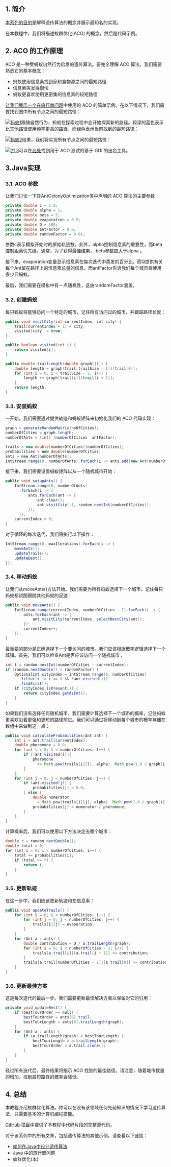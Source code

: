 ## 1. 简介

[本系列的目的](https://www.baeldung.com/java-genetic-algorithm)是解释遗传算法的概念并展示最知名的实现。

在本教程中，我们将描述蚁群优化(ACO) 的概念，然后是代码示例。

## 2. ACO 的工作原理

ACO 是一种受蚂蚁自然行为启发的遗传算法。要完全理解 ACO 算法，我们需要熟悉它的基本概念：

-   蚂蚁使用信息素找到家和食物源之间的最短路径
-   信息素挥发得很快
-   蚂蚁更喜欢使用更密集的信息素的较短路径

[让我们展示一个在旅行商问题](https://www.baeldung.com/java-simulated-annealing-for-traveling-salesman)中使用的 ACO 的简单示例。在以下情况下，我们需要找到图中所有节点之间的最短路径：

 

[![蚂蚁1](https://www.baeldung.com/wp-content/uploads/2017/03/ants1.png)](https://www.baeldung.com/wp-content/uploads/2017/03/ants1.png)跟随自然行为，蚂蚁在探索过程中会开始探索新的路径。较深的蓝色表示比其他路径使用频率更高的路径，而绿色表示当前找到的最短路径：

 

[![蚂蚁2](https://www.baeldung.com/wp-content/uploads/2017/03/ants2.png)](https://www.baeldung.com/wp-content/uploads/2017/03/ants2.png)结果，我们将实现所有节点之间的最短路径：

 

[![刀 3](https://www.baeldung.com/wp-content/uploads/2017/03/ants3.png)](https://www.baeldung.com/wp-content/uploads/2017/03/ants3.png)可以在[此处](http://www.theprojectspot.com/downloads/tsp-aco.html)找到用于 ACO 测试的基于 GUI 的出色工具。

## 3.Java实现

### 3.1. ACO 参数

让我们讨论一下在AntColonyOptimization类中声明的 ACO 算法的主要参数：

```java
private double c = 1.0;
private double alpha = 1;
private double beta = 5;
private double evaporation = 0.5;
private double Q = 500;
private double antFactor = 0.8;
private double randomFactor = 0.01;
```

参数c表示模拟开始时的原始轨迹数。此外，alpha控制信息素的重要性，而beta控制距离优先级。通常，为了获得最佳结果， beta参数应大于alpha 。

接下来，evaporation变量显示信息素在每次迭代中蒸发的百分比，而Q提供有关每个Ant留在路径上的信息素总量的信息，而antFactor告诉我们每个城市将使用多少只蚂蚁。

最后，我们需要在模拟中有一点随机性，这由randomFactor涵盖。

### 3.2. 创建蚂蚁

每只蚂蚁将能够访问一个特定的城市，记住所有访问过的城市，并跟踪路径长度：

```java
public void visitCity(int currentIndex, int city) {
    trail[currentIndex + 1] = city;
    visited[city] = true;
}

public boolean visited(int i) {
    return visited[i];
}

public double trailLength(double graph[][]) {
    double length = graph[trail[trailSize - 1]][trail[0]];
    for (int i = 0; i < trailSize - 1; i++) {
        length += graph[trail[i]][trail[i + 1]];
    }
    return length;
}

```

### 3.3. 安装蚂蚁

一开始，我们需要通过提供轨迹和蚂蚁矩阵来初始化我们的 ACO 代码实现：

```java
graph = generateRandomMatrix(noOfCities);
numberOfCities = graph.length;
numberOfAnts = (int) (numberOfCities  antFactor);

trails = new double[numberOfCities][numberOfCities];
probabilities = new double[numberOfCities];
ants = new Ant[numberOfAnts];
IntStream.range(0, numberOfAnts).forEach(i -> ants.add(new Ant(numberOfCities)));
```

接下来，我们需要设置蚂蚁矩阵以从一个随机城市开始：

```java
public void setupAnts() {
    IntStream.range(0, numberOfAnts)
      .forEach(i -> {
          ants.forEach(ant -> {
              ant.clear();
              ant.visitCity(-1, random.nextInt(numberOfCities));
          });
      });
    currentIndex = 0;
}
```

对于循环的每次迭代，我们将执行以下操作：

```java
IntStream.range(0, maxIterations).forEach(i -> {
    moveAnts();
    updateTrails();
    updateBest();
});
```

### 3.4. 移动蚂蚁

让我们从moveAnts()方法开始。我们需要为所有蚂蚁选择下一个城市，记住每只蚂蚁都试图跟随其他蚂蚁的足迹：

```java
public void moveAnts() {
    IntStream.range(currentIndex, numberOfCities - 1).forEach(i -> {
        ants.forEach(ant -> {
            ant.visitCity(currentIndex, selectNextCity(ant));
        });
        currentIndex++;
    });
}
```

最重要的部分是正确选择下一个要访问的城市。我们应该根据概率逻辑选择下一个城镇。首先，我们可以检查Ant是否应该访问一个随机城市：

```java
int t = random.nextInt(numberOfCities - currentIndex);
if (random.nextDouble() < randomFactor) {
    OptionalInt cityIndex = IntStream.range(0, numberOfCities)
      .filter(i -> i == t && !ant.visited(i))
      .findFirst();
    if (cityIndex.isPresent()) {
        return cityIndex.getAsInt();
    }
}
```

如果我们没有选择任何随机城市，我们需要计算选择下一个城市的概率，记住蚂蚁更喜欢沿着更强和更短的路径前进。我们可以通过将移动到每个城市的概率存储在数组中来做到这一点：

```java
public void calculateProbabilities(Ant ant) {
    int i = ant.trail[currentIndex];
    double pheromone = 0.0;
    for (int l = 0; l < numberOfCities; l++) {
        if (!ant.visited(l)){
            pheromone
              += Math.pow(trails[i][l], alpha)  Math.pow(1.0 / graph[i][l], beta);
        }
    }
    for (int j = 0; j < numberOfCities; j++) {
        if (ant.visited(j)) {
            probabilities[j] = 0.0;
        } else {
            double numerator
              = Math.pow(trails[i][j], alpha)  Math.pow(1.0 / graph[i][j], beta);
            probabilities[j] = numerator / pheromone;
        }
    }
}

```

计算概率后，我们可以使用以下方法决定去哪个城市：

```java
double r = random.nextDouble();
double total = 0;
for (int i = 0; i < numberOfCities; i++) {
    total += probabilities[i];
    if (total >= r) {
        return i;
    }
}
```

### 3.5. 更新轨迹

在这一步中，我们应该更新轨迹和左信息素：

```java
public void updateTrails() {
    for (int i = 0; i < numberOfCities; i++) {
        for (int j = 0; j < numberOfCities; j++) {
            trails[i][j] = evaporation;
        }
    }
    for (Ant a : ants) {
        double contribution = Q / a.trailLength(graph);
        for (int i = 0; i < numberOfCities - 1; i++) {
            trails[a.trail[i]][a.trail[i + 1]] += contribution;
        }
        trails[a.trail[numberOfCities - 1]][a.trail[0]] += contribution;
    }
}
```

### 3.6. 更新最佳方案

这是每次迭代的最后一步。我们需要更新最佳解决方案以保留对它的引用：

```java
private void updateBest() {
    if (bestTourOrder == null) {
        bestTourOrder = ants[0].trail;
        bestTourLength = ants[0].trailLength(graph);
    }
    for (Ant a : ants) {
        if (a.trailLength(graph) < bestTourLength) {
            bestTourLength = a.trailLength(graph);
            bestTourOrder = a.trail.clone();
        }
    }
}
```

经过所有迭代后，最终结果将指示 ACO 找到的最佳路径。请注意，随着城市数量的增加，找到最短路径的概率会降低。

## 4. 总结

本教程介绍蚁群优化算法。你可以在没有该领域任何先前知识的情况下学习遗传算法，只需要基本的计算机编程技能。

[GitHub 项目](https://github.com/eugenp/tutorials/tree/master/algorithms-modules/algorithms-genetic)中提供了本教程中代码片段的完整源代码。

对于该系列中的所有文章，包括遗传算法的其他示例，请查看以下链接：

-   [如何在Java中设计遗传算法](https://www.baeldung.com/java-genetic-algorithm)
-   [Java 中的旅行商问题](https://www.baeldung.com/java-simulated-annealing-for-traveling-salesman)
-   蚁群优化(本)